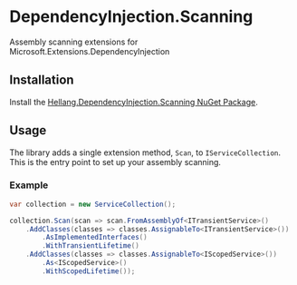 # DependencyInjection.Scanning

Assembly scanning extensions for Microsoft.Extensions.DependencyInjection

## Installation

Install the [Hellang.DependencyInjection.Scanning NuGet Package](https://www.nuget.org/packages/Hellang.DependencyInjection.Scanning).

## Usage

The library adds a single extension method, `Scan`, to `IServiceCollection`. This is the entry point to set up your assembly scanning.

### Example

```csharp
var collection = new ServiceCollection();

collection.Scan(scan => scan.FromAssemblyOf<ITransientService>()
    .AddClasses(classes => classes.AssignableTo<ITransientService>())
        .AsImplementedInterfaces()
        .WithTransientLifetime()
    .AddClasses(classes => classes.AssignableTo<IScopedService>())
        .As<IScopedService>()
        .WithScopedLifetime());
```
